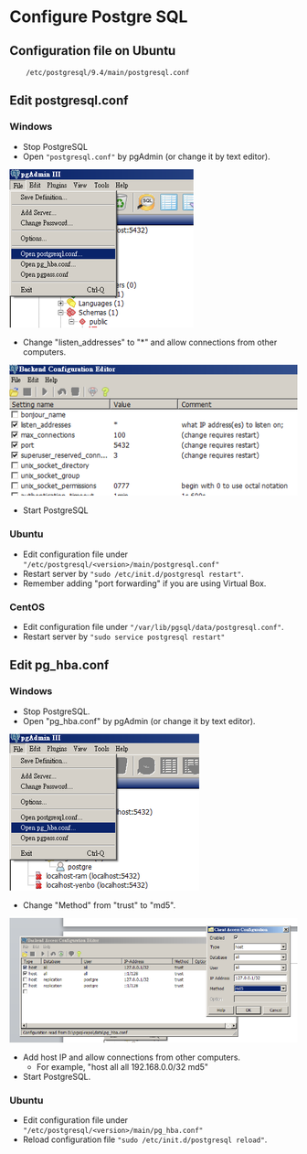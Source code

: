 # Configure Postgre SQL

## Configuration file on Ubuntu

````
    /etc/postgresql/9.4/main/postgresql.conf
````

## Edit postgresql.conf

### Windows

* Stop PostgreSQL
* Open `"postgresql.conf"` by pgAdmin (or change it by text editor).

![Open postgresql.conf](https://github.com/yenbohuang/techNotes/blob/master/DB/PostgreSQL/images/pgAdmin_OpenPostgresqlConf1.png) 

* Change "listen_addresses" to "*" and allow connections from other computers.

![Change listen_addresses](https://github.com/yenbohuang/techNotes/blob/master/DB/PostgreSQL/images/pgAdmin_OpenPostgresqlConf2.png)

* Start PostgreSQL

### Ubuntu

* Edit configuration file under `"/etc/postgresql/<version>/main/postgresql.conf"`
* Restart server by `"sudo /etc/init.d/postgresql restart"`.
* Remember adding "port forwarding" if you are using Virtual Box.

### CentOS

* Edit configuration file under `"/var/lib/pgsql/data/postgresql.conf"`.
* Restart server by `"sudo service postgresql restart"`

## Edit pg_hba.conf

### Windows

* Stop PostgreSQL.
* Open "pg_hba.conf" by pgAdmin (or change it by text editor).

![Open pg_hba.conf](https://github.com/yenbohuang/techNotes/blob/master/DB/PostgreSQL/images/pgAdmin_OpenPgHbaConf1.png)

* Change "Method" from "trust" to "md5".

![Change method to MD5](https://github.com/yenbohuang/techNotes/blob/master/DB/PostgreSQL/images/pgAdmin_OpenPgHbaConf2.png) 

* Add host IP and allow connections from other computers.
  * For example, "host all all 192.168.0.0/32 md5"
* Start PostgreSQL.

### Ubuntu

* Edit configuration file under `"/etc/postgresql/<version>/main/pg_hba.conf"`
* Reload configuration file `"sudo /etc/init.d/postgresql reload"`.
